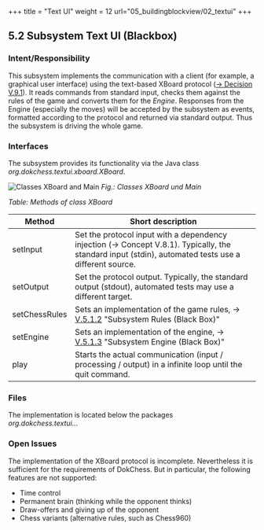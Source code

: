 +++
title = "Text UI"
weight = 12
url="05_buildingblockview/02_textui"
+++

## 5.2 Subsystem Text UI (Blackbox)

### Intent/Responsibility
This subsystem implements the communication with a client (for example, a graphical user interface) using the text-based XBoard protocol ([→ Decision V.9.1](/09_entscheidungen/01_anbindung/)).
It reads commands from standard input, checks them against the rules of the game and converts them for the _Engine_. Responses from the Engine (especially the moves) will be accepted by the subsystem as events, formatted according to the protocol and returned via standard output.
Thus the subsystem is driving the whole game.

### Interfaces

The subsystem provides its functionality via the Java
class _org.dokchess.textui.xboard.XBoard_.

![Classes XBoard and Main](/images/en/05_Subsystem_TextUI.png "Classes XBoard and Main")
*Fig.: Classes XBoard und Main*

*Table: Methods of class XBoard*

|  Method | Short description |
|-------------------------------|--------------------------------|
| setInput   | Set the protocol input with a dependency injection (→ Concept V.8.1). Typically, the standard input (stdin), automated tests use a different source. |
| setOutput | Set the protocol output. Typically, the standard output (stdout), automated tests may use a different target. |
| setChessRules | Sets an implementation of the game rules, → [V.5.1.2](#section-v-5-1-2) "Subsystem Rules (Black Box)" |
| setEngine | Sets an implementation of the engine, → [V.5.1.3](#section-v-5-1-3) "Subsystem Engine (Black Box)" |
| play | Starts the actual communication (input / processing / output) in a 	infinite loop until the quit command. |

### Files
The implementation is located below the packages   
_org.dokchess.textui..._

### Open Issues
The implementation of the XBoard protocol is incomplete.
Nevertheless it is sufficient for the requirements of DokChess.
But in particular, the following features are not supported:

* Time control
* Permanent brain (thinking while the opponent thinks)
* Draw-offers and giving up of the opponent
* Chess variants (alternative rules, such as Chess960)
